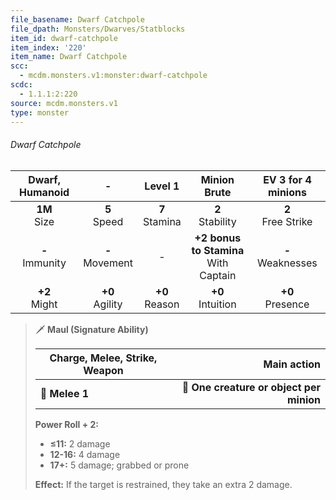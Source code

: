 ```yaml
---
file_basename: Dwarf Catchpole
file_dpath: Monsters/Dwarves/Statblocks
item_id: dwarf-catchpole
item_index: '220'
item_name: Dwarf Catchpole
scc:
  - mcdm.monsters.v1:monster:dwarf-catchpole
scdc:
  - 1.1.1:2:220
source: mcdm.monsters.v1
type: monster
---
```


###### Dwarf Catchpole

|   Dwarf, Humanoid   |          -          |      Level 1       |               Minion Brute                |   EV 3 for 4 minions   |
| :-----------------: | :-----------------: | :----------------: | :---------------------------------------: | :--------------------: |
|  **1M**<br/> Size   |  **5**<br/> Speed   | **7**<br/> Stamina |           **2**<br/> Stability            | **2**<br/> Free Strike |
| **-**<br/> Immunity | **-**<br/> Movement |         -          | **+2 bonus to Stamina**<br/> With Captain | **-**<br/> Weaknesses  |
|  **+2**<br/> Might  | **+0**<br/> Agility | **+0**<br/> Reason |           **+0**<br/> Intuition           |  **+0**<br/> Presence  |

<!-- -->
> 🗡 **Maul (Signature Ability)**
>
> | **Charge, Melee, Strike, Weapon** |                          **Main action** |
> | --------------------------------- | ---------------------------------------: |
> | **📏 Melee 1**                    | **🎯 One creature or object per minion** |
>
> **Power Roll + 2:**
>
> - **≤11:** 2 damage
> - **12-16:** 4 damage
> - **17+:** 5 damage; grabbed or prone
>
> **Effect:** If the target is restrained, they take an extra 2 damage.
